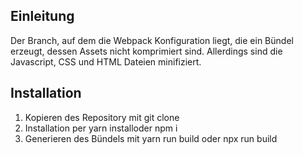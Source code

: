 ## Einleitung

Der Branch, auf dem die Webpack Konfiguration liegt, die ein Bündel erzeugt, dessen Assets nicht komprimiert sind. Allerdings sind die Javascript, CSS und HTML Dateien minifiziert.
## Installation

1.    Kopieren des Repository mit git clone
2.    Installation per yarn installoder npm i
3.    Generieren des Bündels mit yarn run build oder npx run build
